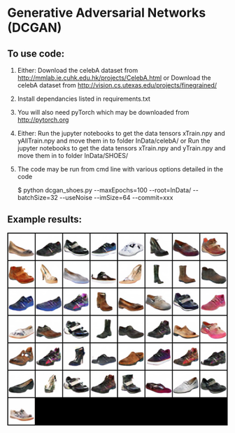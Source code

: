 # Generative Adversarial Networks (DCGAN)

## To use code:
1. Either:
Download the celebA dataset from http://mmlab.ie.cuhk.edu.hk/projects/CelebA.html
or
Download the celebA dataset from http://vision.cs.utexas.edu/projects/finegrained/

2. Install dependancies listed in requirements.txt
3. You will also need pyTorch which may be downloaded from http://pytorch.org
4. Either:
Run the jupyter notebooks to get the data tensors xTrain.npy and yAllTrain.npy and move them in to folder InData/celebA/
or
Run the jupyter notebooks to get the data tensors xTrain.npy and yTrain.npy and move them in to folder InData/SHOES/
5. The code may be run from cmd line with various options detailed in the code

	$ 	python dcgan_shoes.py --maxEpochs=100 --root=InData/ --batchSize=32 --useNoise --imSize=64 --commit=xxx


## Example results:

![alt text](https://github.com/ToniCreswell/pyTorch_GAN/blob/master/Experiments/Ex_2/epoch99.png)